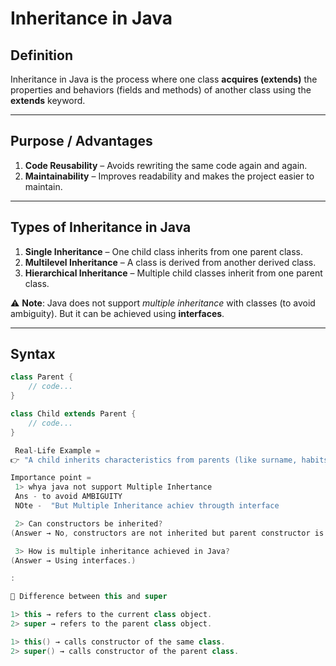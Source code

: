 # Inheritance in Java

## Definition
Inheritance in Java is the process where one class **acquires (extends)** the properties and behaviors (fields and methods) of another class using the **extends** keyword.

---

## Purpose / Advantages
1. **Code Reusability** – Avoids rewriting the same code again and again.  
2. **Maintainability** – Improves readability and makes the project easier to maintain.  

---

## Types of Inheritance in Java
1. **Single Inheritance** – One child class inherits from one parent class.  
2. **Multilevel Inheritance** – A class is derived from another derived class.  
3. **Hierarchical Inheritance** – Multiple child classes inherit from one parent class.  

⚠️ **Note**: Java does not support *multiple inheritance* with classes (to avoid ambiguity). But it can be achieved using **interfaces**.

---

## Syntax
```java
class Parent {
    // code...
}

class Child extends Parent {
    // code...
}

 Real-Life Example =
👉 "A child inherits characteristics from parents (like surname, habits). Similarly in Java, a class inherits properties from another class."       

Importance point =
 1> whya java not support Multiple Inhertance
 Ans - to avoid AMBIGUITY
 NOte -  "But Multiple Inheritance achiev througth interface

 2> Can constructors be inherited?
(Answer → No, constructors are not inherited but parent constructor is always called first.)

 3> How is multiple inheritance achieved in Java?
(Answer → Using interfaces.)

:

🔹 Difference between this and super

1> this → refers to the current class object.
2> super → refers to the parent class object.

1> this() → calls constructor of the same class.
2> super() → calls constructor of the parent class.